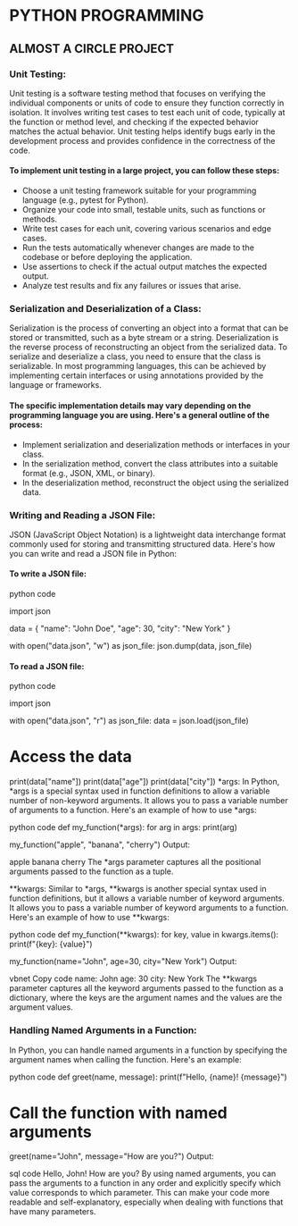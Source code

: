 # PYTHON PROGRAMMING
## ALMOST A CIRCLE PROJECT

### Unit Testing:

Unit testing is a software testing method that focuses on verifying the individual components or units of code to ensure they function correctly in isolation. It involves writing test cases to test each unit of code, typically at the function or method level, and checking if the expected behavior matches the actual behavior. Unit testing helps identify bugs early in the development process and provides confidence in the correctness of the code.

#### To implement unit testing in a large project, you can follow these steps:

* Choose a unit testing framework suitable for your programming language (e.g., pytest for Python).
* Organize your code into small, testable units, such as functions or methods.
* Write test cases for each unit, covering various scenarios and edge cases.
* Run the tests automatically whenever changes are made to the codebase or before deploying the application.
* Use assertions to check if the actual output matches the expected output.
* Analyze test results and fix any failures or issues that arise.

### Serialization and Deserialization of a Class:

Serialization is the process of converting an object into a format that can be stored or transmitted, such as a byte stream or a string. Deserialization is the reverse process of reconstructing an object from the serialized data.
To serialize and deserialize a class, you need to ensure that the class is serializable. In most programming languages, this can be achieved by implementing certain interfaces or using annotations provided by the language or frameworks.

#### The specific implementation details may vary depending on the programming language you are using. Here's a general outline of the process:

* Implement serialization and deserialization methods or interfaces in your class.
* In the serialization method, convert the class attributes into a suitable format (e.g., JSON, XML, or binary).
* In the deserialization method, reconstruct the object using the serialized data.

### Writing and Reading a JSON File:

JSON (JavaScript Object Notation) is a lightweight data interchange format commonly used for storing and transmitting structured data. Here's how you can write and read a JSON file in Python:

#### To write a JSON file:

python code

import json

data = {
    "name": "John Doe",
    "age": 30,
    "city": "New York"
}

with open("data.json", "w") as json_file:
    json.dump(data, json_file)

#### To read a JSON file:

python code

import json

with open("data.json", "r") as json_file:
    data = json.load(json_file)

 # Access the data
print(data["name"])
print(data["age"])
print(data["city"])
*args:
In Python, *args is a special syntax used in function definitions to allow a variable number of non-keyword arguments. It allows you to pass a variable number of arguments to a function.
Here's an example of how to use *args:

python code
def my_function(*args):
    for arg in args:
        print(arg)

my_function("apple", "banana", "cherry")
Output:

apple
banana
cherry
The *args parameter captures all the positional arguments passed to the function as a tuple.

**kwargs:
Similar to *args, **kwargs is another special syntax used in function definitions, but it allows a variable number of keyword arguments. It allows you to pass a variable number of keyword arguments to a function.
Here's an example of how to use **kwargs:

python code
def my_function(**kwargs):
    for key, value in kwargs.items():
        print(f"{key}: {value}")

my_function(name="John", age=30, city="New York")
Output:

vbnet
Copy code
name: John
age: 30
city: New York
The **kwargs parameter captures all the keyword arguments passed to the function as a dictionary, where the keys are the argument names and the values are the argument values.

### Handling Named Arguments in a Function:

In Python, you can handle named arguments in a function by specifying the argument names when calling the function.
Here's an example:

python code
def greet(name, message):
    print(f"Hello, {name}! {message}")

 # Call the function with named arguments
greet(name="John", message="How are you?")
Output:

sql code
Hello, John! How are you?
By using named arguments, you can pass the arguments to a function in any order and explicitly specify which value corresponds to which parameter. This can make your code more readable and self-explanatory, especially when dealing with functions that have many parameters.

